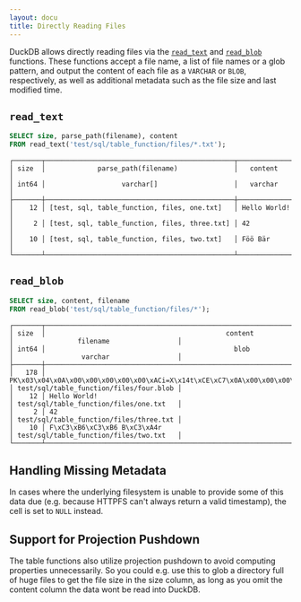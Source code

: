 ```yaml
---
layout: docu
title: Directly Reading Files
---
```


DuckDB allows directly reading files via the [`read_text`](#read_text) and [`read_blob`](#read_blob) functions.
These functions accept a file name, a list of file names or a glob pattern, and output the content of each file as a `VARCHAR` or `BLOB`, respectively, as well as additional metadata such as the file size and last modified time.

## `read_text`

```sql
SELECT size, parse_path(filename), content
FROM read_text('test/sql/table_function/files/*.txt');
```

```text
┌───────┬───────────────────────────────────────────────┬──────────────┐
│ size  │             parse_path(filename)              │   content    │
│ int64 │                   varchar[]                   │   varchar    │
├───────┼───────────────────────────────────────────────┼──────────────┤
│    12 │ [test, sql, table_function, files, one.txt]   │ Hello World! │
│     2 │ [test, sql, table_function, files, three.txt] │ 42           │
│    10 │ [test, sql, table_function, files, two.txt]   │ Föö Bär      │
└───────┴───────────────────────────────────────────────┴──────────────┘
```

## `read_blob`

```sql
SELECT size, content, filename
FROM read_blob('test/sql/table_function/files/*');
```

```text
┌───────┬──────────────────────────────────────────────────────────────────────────────────────────────────┬─────────────────────────────────────────┐
│ size  │                                             content                                              │                filename                 │
│ int64 │                                               blob                                               │                 varchar                 │
├───────┼──────────────────────────────────────────────────────────────────────────────────────────────────┼─────────────────────────────────────────┤
│   178 │ PK\x03\x04\x0A\x00\x00\x00\x00\x00\xACi=X\x14t\xCE\xC7\x0A\x00\x00\x00\x0A\x00\x00\x00\x09\x00…  │ test/sql/table_function/files/four.blob │
│    12 │ Hello World!                                                                                     │ test/sql/table_function/files/one.txt   │
│     2 │ 42                                                                                               │ test/sql/table_function/files/three.txt │
│    10 │ F\xC3\xB6\xC3\xB6 B\xC3\xA4r                                                                     │ test/sql/table_function/files/two.txt   │
└───────┴──────────────────────────────────────────────────────────────────────────────────────────────────┴─────────────────────────────────────────┘
```

## Handling Missing Metadata

In cases where the underlying filesystem is unable to provide some of this data due (e.g. because HTTPFS can't always return a valid timestamp), the cell is set to `NULL` instead.

## Support for Projection Pushdown

The table functions also utilize projection pushdown to avoid computing properties unnecessarily. So you could e.g. use this to glob a directory full of huge files to get the file size in the size column, as long as you omit the content column the data wont be read into DuckDB.
